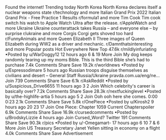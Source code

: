 Found the internet!
Trending today
North Korea
North Korea declares itself a nuclear weapons state
r/technology and more
Italian Grand Prix
2022 Italian Grand Prix - Free Practice 1 Results
r/formula1 and more
Tim Cook
Tim cook switch his watch to Apple Watch Ultra after the release.
r/AppleWatch and more
Ukraine
Ukraine counterattack takes Russia – and everyone else – by surprise
r/ukraine and more
Corgis
Corgi gets shoved too hard
r/FunnyAnimals and more
Queen Elizabeth II
Three images of Queen Elizabeth during WW2 as a driver and mechanic.
r/Damnthatsinteresting and more
Popular posts
Hot
Everywhere
New
Top
47.6k
r/mildlyinfuriating
•Posted by
u/WarDoggy12
12 hours ago
6
& 19 More
Join
My dog keeps randomly tearing up my moms Bible. This is the third Bible she’s had to purchase
7.4k Comments
Share
Save
19.2k
r/worldnews
•Posted by
u/Espressodimare
5 hours ago
Russian troops disguise themselves as civilians and desert – General Staff
Russia/Ukraine
pravda.com.ua/eng/ne...
Join
739 Comments
Share
Save
6.1k
r/AskReddit
•Posted by
u/Suspicious_Drive6655
11 hours ago
3
2
Join
Which celebrity's career is basically over?
7.2k Comments
Share
Save
28.3k
r/nextfuckinglevel
•Posted by
u/the-highlife-artia
5 hours ago
5
2
Join
Ooh ooh here she comes.
0:00
0:23
2.1k Comments
Share
Save
5.8k
r/OnePiece
•Posted by
u/Kirosh2
9 hours ago
20
23
17
Join
One Piece: Chapter 1059
Current Chapterspoiler
6.9k Comments
Share
Save
16.9k
r/cursedcomments
•Posted by
u/BrodskyLizzie
4 hours ago
Join
Cursed_Word?
Twitter
191 Comments
Share
Save
90.3k
r/pics
•Posted by
u/-Omegamart-
17 hours ago
6
10
7
& 6 More
Join
US Treasury Secretary Janet Yellen sitting in economy on a flight
4.0k Comments
Share
Save
Advertisement